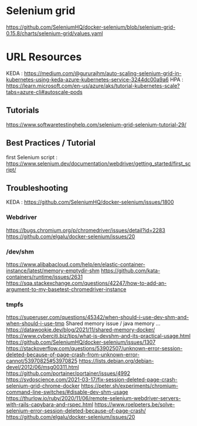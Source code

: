 # Selenium grid
https://github.com/SeleniumHQ/docker-selenium/blob/selenium-grid-0.15.8/charts/selenium-grid/values.yaml

# URL Resources
KEDA : https://medium.com/@gururajhm/auto-scaling-selenium-grid-in-kubernetes-using-keda-azure-kubernetes-service-3244dc00a9a6
HPA : https://learn.microsoft.com/en-us/azure/aks/tutorial-kubernetes-scale?tabs=azure-cli#autoscale-pods

## Tutorials
https://www.softwaretestinghelp.com/selenium-grid-selenium-tutorial-29/


## Best Practices / Tutorial
first Selenium script : https://www.selenium.dev/documentation/webdriver/getting_started/first_script/

## Troubleshooting
KEDA : https://github.com/SeleniumHQ/docker-selenium/issues/1800

### Webdriver
https://bugs.chromium.org/p/chromedriver/issues/detail?id=2283
https://github.com/elgalu/docker-selenium/issues/20

### /dev/shm
https://www.alibabacloud.com/help/en/elastic-container-instance/latest/memory-emptydir-shm
https://github.com/kata-containers/runtime/issues/2631
https://sqa.stackexchange.com/questions/42247/how-to-add-an-argument-to-my-basetest-chromedriver-instance

### tmpfs
https://superuser.com/questions/45342/when-should-i-use-dev-shm-and-when-should-i-use-tmp
Shared memory issue / java memory ... 
https://datawookie.dev/blog/2021/11/shared-memory-docker/
https://www.cyberciti.biz/tips/what-is-devshm-and-its-practical-usage.html
https://github.com/SeleniumHQ/docker-selenium/issues/1307
https://stackoverflow.com/questions/53902507/unknown-error-session-deleted-because-of-page-crash-from-unknown-error-cannot/53970825#53970825
https://lists.debian.org/debian-devel/2012/06/msg00311.html
https://github.com/portainer/portainer/issues/4992
https://svdoscience.com/2021-03-17/fix-session-deleted-page-crash-selenium-grid-chrome-docker
https://peter.sh/experiments/chromium-command-line-switches/#disable-dev-shm-usage
https://thurlow.io/ruby/2020/11/06/remote-selenium-webdriver-servers-with-rails-capybara-and-rspec.html
https://www.roelpeters.be/solve-selenium-error-session-deleted-because-of-page-crash/
https://github.com/elgalu/docker-selenium/issues/20

